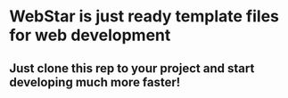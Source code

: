 # WebStar is just ready template files for web development
## Just clone this rep to your project and start developing much more faster!
